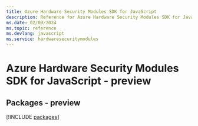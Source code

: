 ```yaml
---
title: Azure Hardware Security Modules SDK for JavaScript
description: Reference for Azure Hardware Security Modules SDK for JavaScript
ms.date: 02/09/2024
ms.topic: reference
ms.devlang: javascript
ms.service: hardwaresecuritymodules
---
```

# Azure Hardware Security Modules SDK for JavaScript - preview
## Packages - preview
[!INCLUDE [packages](hardware-security-modules-index.md)]
